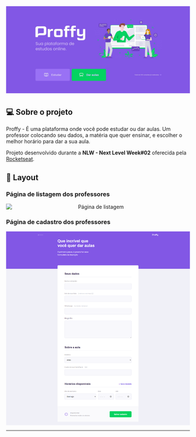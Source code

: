 <h1 align="center">
    <img alt="NextLevelWeek#02" title="#NextLevelWeek#02" src="https://github.com/gabipires/Proffy_Rocketseat_NLW02/blob/master/telainicial.JPG" />
</h1>


## 💻 Sobre o projeto

Proffy - É uma plataforma onde você pode estudar ou dar aulas. Um professor colocando seu dados, a matéria que quer ensinar, e escolher o melhor horário para dar a sua aula.

Projeto desenvolvido durante a **NLW - Next Level Week#02** oferecida pela [Rocketseat](https://rocketseat.com.br/).


## 🎨 Layout

###  Página de listagem dos professores

<p align="center" style="display: flex; align-items: flex-start; justify-content: center;">
  	<img alt="Página de listagem" src="" width="100%">
</p>

###  Página de cadastro dos professores

<p align="center" style="display: flex; align-items: flex-start; justify-content: center;">
  	<img alt="Página de cadastro" src="https://github.com/gabipires/Proffy_Rocketseat_NLW02/blob/master/cadastro.png" width="100%">
</p>

---
